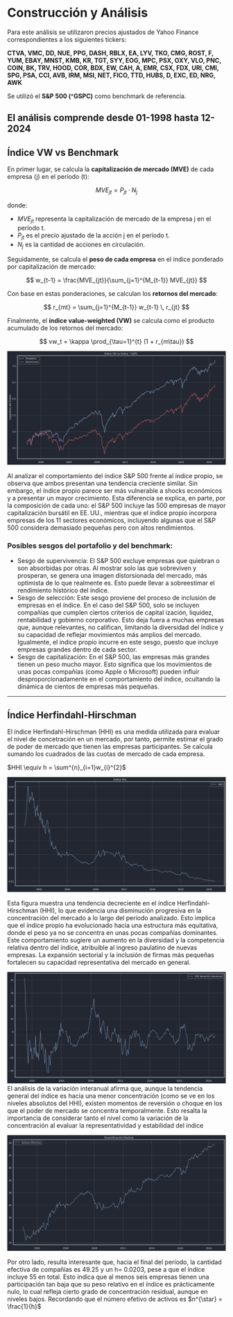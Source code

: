 # Construcción y Análisis

Para este análisis se utilizaron precios ajustados de Yahoo Finance correspondientes a los siguientes tickers:  

**CTVA, VMC, DD, NUE, PPG, DASH, RBLX, EA, LYV, TKO, CMG, ROST, F, YUM, EBAY, MNST, KMB, KR, TGT, SYY, EOG, MPC, PSX, OXY, VLO, PNC, COIN, BK, TRV, HOOD, COR, BDX, EW, CAH, A, EMR, CSX, FDX, URI, CMI, SPG, PSA, CCI, AVB, IRM, MSI, NET, FICO, TTD, HUBS, D, EXC, ED, NRG, AWK**  

Se utilizó el **S&P 500 (^GSPC)** como benchmark de referencia.

El análisis comprende desde 01-1998 hasta 12-2024
---

## Índice VW vs Benchmark

En primer lugar, se calcula la **capitalización de mercado (MVE)** de cada empresa \(j\) en el período \(t\):

$$
MVE_{jt} = P_{jt} \cdot N_j
$$

donde:  
- $MVE_{jt}$ representa la capitalización de mercado de la empresa j en el período t.  
- $P_{jt}$ es el precio ajustado de la acción j en el período t.  
- $N_j$ es la cantidad de acciones en circulación.



Seguidamente, se calcula el **peso de cada empresa** en el índice ponderado por capitalización de mercado:

$$
w_{t-1} = \frac{MVE_{jt}}{\sum_{j=1}^{M_{t-1}} MVE_{jt}}
$$

Con base en estas ponderaciones, se calculan los **retornos del mercado**:

$$
r_{mt} = \sum_{j=1}^{M_{t-1}} w_{t-1} \, r_{jt}
$$

Finalmente, el **índice value-weighted (VW)** se calcula como el producto acumulado de los retornos del mercado:

$$
vw_t = \kappa \prod_{\tau=1}^{t} (1 + r_{m\tau})
$$

![Comparación del S&P500 con el índice ponderado por capitalización de mercado](imagenes/1.png)

 Al analizar el comportamiento del índice S&P 500 frente al índice propio, se observa que ambos presentan una tendencia creciente similar. Sin embargo, el índice propio parece ser más vulnerable a shocks económicos y a presentar un mayor crecimiento. Esta diferencia se explica, en parte, por la composición de cada uno: el S&P 500 incluye las 500 empresas de mayor capitalización bursátil en EE. UU., mientras que el índice propio incorpora empresas de los 11 sectores económicos, incluyendo algunas que el S&P 500 considera demasiado pequeñas pero con altos rendimientos.

 ### Posibles sesgos del portafolio y del benchmark:
- Sesgo de supervivencia: El S&P 500 excluye empresas que quiebran o son absorbidas por
 otras. Al mostrar solo las que sobreviven y prosperan, se genera una imagen distorsionada del
 mercado, más optimista de lo que realmente es. Esto puede llevar a sobreestimar el rendimiento
 histórico del índice.
 - Sesgo de selección: Este sesgo proviene del proceso de inclusión de empresas en el índice.
 En el caso del S&P 500, solo se incluyen compañías que cumplen ciertos criterios de capital
ización, liquidez, rentabilidad y gobierno corporativo. Esto deja fuera a muchas empresas que,
 aunque relevantes, no califican, limitando la diversidad del índice y su capacidad de reflejar
 movimientos más amplios del mercado. Igualmente, el índice propio incurre en este sesgo,
 puesto que incluye empresas grandes dentro de cada sector.
 - Sesgo de capitalización: En el S&P 500, las empresas más grandes tienen un peso mucho
 mayor. Esto significa que los movimientos de unas pocas compañías (como Apple o Microsoft)
 pueden influir desproporcionadamente en el comportamiento del índice, ocultando la dinámica
 de cientos de empresas más pequeñas.

---

 ## Índice Herfindahl-Hirschman
 
 El índice Herfindahl-Hirschman (HHI) es una medida utilizada para evaluar el nivel de concetración en un mercado, por tanto, permite estimar el grado de poder de mercado que tienen las empresas participantes. Se calcula sumando los cuadrados de las cuotas de mercado de cada empresa.

$HHI \equiv h = \sum^{n}_{i=1}w_{i}^{2}$

![Evolución temporal del HHI](imagenes/2.png)

Esta figura muestra una tendencia decreciente en el índice Herfindahl-Hirschman (HHI), lo que evidencia una disminución progresiva en la concentración del mercado a lo largo del período analizado. Esto implica que el índice propio ha evolucionado hacia una estructura más equitativa, donde el peso ya no se concentra en unas pocas compañías dominantes. Este comportamiento sugiere un aumento en la diversidad y la competencia relativa dentro del índice, atribuible al ingreso paulatino de nuevas empresas. La expansión sectorial y la inclusión de firmas más pequeñas fortalecen su capacidad representativa del mercado en general.


![Variación interanual del HHI](imagenes/4.png)
 El análisis de la variación interanual afirma que, aunque la tendencia general del índice es hacia una menor concentración (como se ve en los niveles absolutos del HHI), existen momentos de reversión o choque en los que el poder de mercado se concentra temporalmente. Esto resalta la importancia de considerar tanto el nivel como la variación de la concentración al evaluar la representatividad y estabilidad del índice

 ![Número de activos efectivos del HHI](imagenes/3.png)

Por otro lado, resulta interesante que, hacia el final del período, la cantidad efectiva de compañías es 49.25 y un h= 0.0203, pese a que el índice incluye 55 en total. Esto indica que al menos seis empresas tienen una participación tan baja que su peso relativo en el índice es prácticamente nulo, lo cual refleja cierto grado de concentración residual, aunque en niveles bajos. Recordando que el número efetivo de activos es $n^{\star} = \frac{1}{h}$